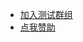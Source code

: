 <!-- _navbar.md -->

* [加入测试群组](http://qm.qq.com/cgi-bin/qm/qr?_wv=1027&k=LsETK01QIm9qzqADfkWwj_vJBglMYFbw&authKey=UiYHkJy5rHq4YzYCVNsMN7otziB5l0XoQ31gLybN%2BsiQru8koyo5VFhtTphlo55E&noverify=0&group_code=625802025)
* [点我赞助](https://afdian.net/a/cha_sir)